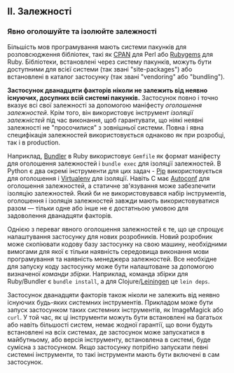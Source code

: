 ## II. Залежності
### Явно оголошуйте та ізолюйте залежності

Більшість мов програмування мають системи пакунків для розповсюдження бібліотек, такі як [CPAN](https://www.cpan.org/) для Perl або [Rubygems](https://rubygems.org/) для Ruby. Бібліотеки, встановлені через систему пакунків, можуть бути доступними для всієї системи (так звані "site-packages") або встановлені в каталог застосунку (так звані "vendoring" або "bundling").

**Застосунок дванадцяти факторів ніколи не залежить від неявно існуючих, досупних всій системі пакунків.** Застосунок повно і точно вказує всі свої залежності за допомогою маніфесту *оголошення залежностей*. Крім того, він використовує інструмент *ізоляції залежністей* під час виконання, щоб гарантувати, що ніякі неявні залежності не "просочилися" з зовнішньої системи. Повна і явна специфікація залежностей використовується однаково як при розробці, так і в production.

Наприклад, [Bundler](https://bundler.io/) в Ruby використовує `Gemfile` як формат маніфесту для оголошення залежностей і `bundle exec` для ізоляції залежностей. В Python є два окремі інструменти для цих задач - [Pip](http://www.pip-installer.org/en/latest/) використовується для оголошення і [Virtualenv](http://www.virtualenv.org/en/latest/) для ізоляції. Навіть C має [Autoconf](https://www.gnu.org/s/autoconf/) для оголошення залежностей, а статичне зв'язування може забезпечити ізоляцію залежностей. Який би не використовувався набір інструментів, оголошення і ізоляція залежностей завжди мають використовуватися разом — тільки одне або інше не є достатньою умовою для задоволення дванадцяти факторів.

Однією з переваг явного оголошення залежностей є те, що це спрощує налаштування застосунку для нових розробників. Новий розробник може скопіювати кодову базу застосунку на свою машину, необхідними вимогами для якої є тільки наявність середовища виконання мови програмування та наявність менеджера залежностей. Все необхідне для запуску коду застосунку може бути налаштоване за допомогою визначеної *команди збірки*. Наприклад, команда збірки для Ruby/Bundler є `bundle install`, а для Clojure/[Leiningen](https://github.com/technomancy/leiningen#readme) це `lein deps`.

Застосунок дванадцяти факторів також ніколи не залежить від неявно існуючих будь-яких системних інструментів. Прикладом може бути запуск застосунком таких системних інструментів, як ImageMagick або `curl`. У той час, як ці інструменти можуть бути встановлені на багатьох або навіть більшості систем, немає жодної гарантії, що вони будуть встановлені на всіх системах, де застосунок може запускатися в майбутньому, або версія інструменту, встановлена в системі, буде сумісна з застосунком. Якщо застосунку потрібно запускати певні системні інструменти, то такі інструменти мають бути включені в сам застосунок.